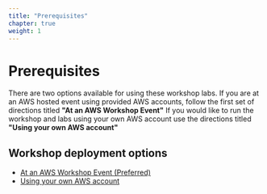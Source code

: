 ```yaml
---
title: "Prerequisites"
chapter: true
weight: 1 
---
```


# Prerequisites

There are two options available for using these workshop labs. If you are at an AWS hosted event using provided AWS accounts, follow the first set of directions titled  **"At an AWS Workshop Event"**  If you would like to run the workshop and labs using your own AWS account use the directions titled  **"Using your own AWS account"**



## Workshop deployment options

-   [At an AWS Workshop Event (Preferred)](../aws-prerequisites/aws_event.html)
-   [Using your own AWS account](aws-prerequisites/managed_acct.html)
